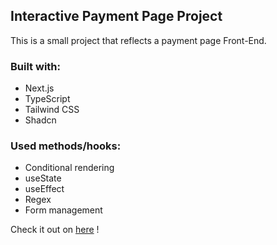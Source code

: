 ## Interactive Payment Page Project

This is a small project that reflects a payment page Front-End.

### Built with:

- Next.js
- TypeScript
- Tailwind CSS
- Shadcn

### Used methods/hooks:

- Conditional rendering
- useState
- useEffect
- Regex
- Form management

Check it out on [here](https://interactive-card-five.vercel.app) !
